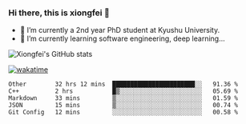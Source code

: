 ### Hi there, this is xiongfei 👋


- 🔭 I’m currently a 2nd year PhD student at Kyushu University.
- 🌱 I’m currently learning software engineering, deep learning...

<!--
**Toma62299781/Toma62299781** is a ✨ _special_ ✨ repository because its `README.md` (this file) appears on your GitHub profile.
Here are some ideas to get you started:
-->

![Xiongfei's GitHub stats](https://github-readme-stats.vercel.app/api?username=Toma62299781)


[![wakatime](https://wakatime.com/badge/user/9e8d5516-d162-43e7-9563-87295d455a71.svg)](https://wakatime.com/@9e8d5516-d162-43e7-9563-87295d455a71)

<!--START_SECTION:waka-->
```text
Other        32 hrs 12 mins  ███████████████████████░░   91.36 % 
C++          2 hrs           █▒░░░░░░░░░░░░░░░░░░░░░░░   05.69 % 
Markdown     33 mins         ▒░░░░░░░░░░░░░░░░░░░░░░░░   01.59 % 
JSON         15 mins         ▒░░░░░░░░░░░░░░░░░░░░░░░░   00.74 % 
Git Config   12 mins         ░░░░░░░░░░░░░░░░░░░░░░░░░   00.58 % 
```
<!--END_SECTION:waka-->

